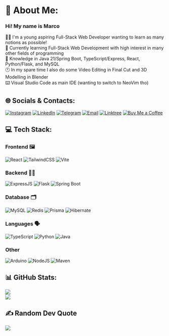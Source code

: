 # 💫 About Me:
### Hi! My name is Marco
🤵‍♂️ I'm a young aspiring Full-Stack Web Developer wanting to learn as many notions as possible!\
🔭 Currently learning Full-Stack Web Development with high interest in many other fields of programming\
🧠 Knowledge in Java 21/Spring Boot, TypeScript/Express, React, Python/Flask, and MySQL\
🕛 In my spare time I also do some Video Editing in Final Cut and 3D Modelling in Blender\
⌨️ Visual Studio Code as main IDE (wanting to switch to NeoVim tho)

## 🌐 Socials & Contacts:
[![Instagram](https://img.shields.io/badge/Instagram-%23E4405F.svg?style=for-the-badge&logo=Instagram&logoColor=white)](https://instagram.com/feis._.arts) [![LinkedIn](https://img.shields.io/badge/LinkedIn-0077B5?style=for-the-badge&logo=linkedin&logoColor=white)](www.linkedin.com/in/marco-facecchia-93362b2b2) [![Telegram](https://img.shields.io/badge/Telegram-2CA5E0?style=for-the-badge&logo=telegram&logoColor=white)](https://t.me/Face_Or_Feis) [![Email](https://img.shields.io/badge/website-000000?style=for-the-badge&logo=About.me&logoColor=white
)](https://feis.vercel.app) [![Linktree](https://img.shields.io/badge/linktree-39E09B?style=for-the-badge&logo=linktree&logoColor=white
)](https://linktr.ee/mfeis) [![Buy Me a Coffee](https://img.shields.io/badge/Buy_Me_A_Coffee-FFDD00?style=for-the-badge&logo=buy-me-a-coffee&logoColor=black)](https://buymeacoffee.com/mfacecchia)

## 💻 Tech Stack:
### Frontend 🖼️
![React](https://img.shields.io/badge/React-20232A?style=for-the-badge&logo=react&logoColor=61DAFB) ![TailwindCSS](https://img.shields.io/badge/Tailwind_CSS-38B2AC?style=for-the-badge&logo=tailwind-css&logoColor=white) ![Vite](https://img.shields.io/badge/Vite-B73BFE?style=for-the-badge&logo=vite&logoColor=FFD62E)

### Backend 👨‍💻
![ExpressJS](https://img.shields.io/badge/Express%20js-000000?style=for-the-badge&logo=express&logoColor=white) ![Flask](https://img.shields.io/badge/Flask-000000?style=for-the-badge&logo=flask&logoColor=white) ![Spring Boot](https://img.shields.io/badge/Spring_Boot-6DB33F?style=for-the-badge&logo=spring-boot&logoColor=white)

### Database 🗂️
![MySQL](https://img.shields.io/badge/mysql-%2300000f.svg?style=for-the-badge&logo=mysql&logoColor=white) ![Redis](https://img.shields.io/badge/redis-CC0000.svg?&style=for-the-badge&logo=redis&logoColor=white) ![Prisma](https://img.shields.io/badge/Prisma-3982CE?style=for-the-badge&logo=Prisma&logoColor=white) ![Hibernate](https://img.shields.io/badge/Hibernate-59666C?style=for-the-badge&logo=Hibernate&logoColor=white)

### Languages 🗣️
![TypeScript](https://img.shields.io/badge/TypeScript-007ACC?style=for-the-badge&logo=typescript&logoColor=white) ![Python](https://img.shields.io/badge/python-3670A0?style=for-the-badge&logo=python&logoColor=ffdd54) ![Java](https://img.shields.io/badge/Java-ED8B00?style=for-the-badge&logo=openjdk&logoColor=white)

### Other
![Arduino](https://img.shields.io/badge/-Arduino-00979D?style=for-the-badge&logo=Arduino&logoColor=white) ![NodeJS](https://img.shields.io/badge/Node%20js-339933?style=for-the-badge&logo=nodedotjs&logoColor=white)
![Maven](https://img.shields.io/badge/apache_maven-C71A36?style=for-the-badge&logo=apachemaven&logoColor=white)

## 📊 GitHub Stats:
![](https://github-readme-streak-stats.herokuapp.com/?user=mfacecchia&theme=midnight-purple&hide_border=false)<br/>
![](https://github-readme-stats.vercel.app/api/top-langs/?username=mfacecchia&theme=midnight-purple&hide_border=false&include_all_commits=true&count_private=true&layout=compact)

## ✍️ Random Dev Quote
![](https://quotes-github-readme.vercel.app/api?type=vetical&theme=tokyonight)
